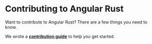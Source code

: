 # Contributing to Angular Rust

Want to contribute to Angular Rust? There are a few things you need to know.  

We wrote a **[contribution guide](https://angular-rust.github.io/contributing/)** to help you get started.